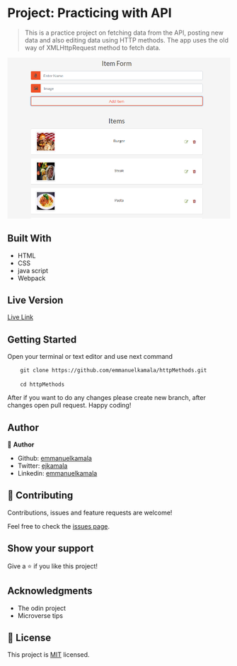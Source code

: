 # Project: Practicing with API

> This is a practice project on fetching data from the API, posting new data and also editing data using HTTP methods. The app uses the old way of XMLHttpRequest method to fetch data.


![screenshot](./dist/img/items.png)


## Built With

- HTML
- CSS
- java script
- Webpack


## Live Version

[Live Link](https://emmanuelkamala.github.io/httpMethods/)


## Getting Started

Open your terminal or text editor and use next command

        git clone https://github.com/emmanuelkamala/httpMethods.git

        cd httpMethods

After if you want to do any changes please create new branch, after changes open pull request.
Happy coding! 



## Author

👤 **Author**

- Github: [emmanuelkamala](https://github.com/emmanuelkamala)
- Twitter: [ejkamala](https://twitter.com/ejkamala)
- Linkedin: [emmanuelkamala](https://linkedin.com/in/emmanuelkamala)

## 🤝 Contributing

Contributions, issues and feature requests are welcome!

Feel free to check the [issues page](issues/).

## Show your support

Give a ⭐️ if you like this project!

## Acknowledgments

- The odin project
- Microverse tips

## 📝 License

This project is [MIT](lic.url) licensed.